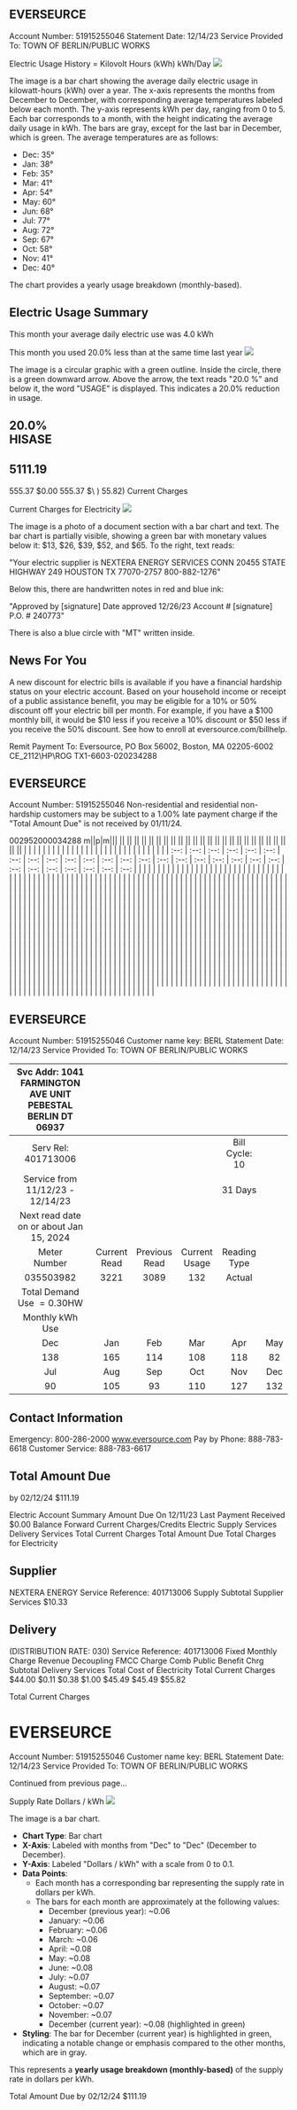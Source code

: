## EVERSEURCE

Account Number: 51915255046
Statement Date: 12/14/23
Service Provided To:
TOWN OF BERLIN/PUBLIC WORKS

Electric Usage History = Kilovolt Hours (kWh)
kWh/Day
![](images/img-0.jpeg)

The image is a bar chart showing the average daily electric usage in kilowatt-hours (kWh) over a year. The x-axis represents the months from December to December, with corresponding average temperatures labeled below each month. The y-axis represents kWh per day, ranging from 0 to 5. Each bar corresponds to a month, with the height indicating the average daily usage in kWh. The bars are gray, except for the last bar in December, which is green. The average temperatures are as follows:

- Dec: 35°
- Jan: 38°
- Feb: 35°
- Mar: 41°
- Apr: 54°
- May: 60°
- Jun: 68°
- Jul: 77°
- Aug: 72°
- Sep: 67°
- Oct: 58°
- Nov: 41°
- Dec: 40°

The chart provides a yearly usage breakdown (monthly-based).

## Electric Usage Summary

This month your average daily electric use was 4.0 kWh

This month you used $20.0 \%$ less than at the same time last year
![](images/img-1.jpeg)

The image is a circular graphic with a green outline. Inside the circle, there is a green downward arrow. Above the arrow, the text reads "20.0 %" and below it, the word "USAGE" is displayed. This indicates a 20.0% reduction in usage.

## $20.0 \%$ <br> HISASE

## $5111.19$

$555.37$ $\$ 0.00$
$555.37$ $\\ ) 55.82\)
Current Charges

Current Charges for Electricity
![](images/img-2.jpeg)

The image is a photo of a document section with a bar chart and text. The bar chart is partially visible, showing a green bar with monetary values below it: $13, $26, $39, $52, and $65. To the right, text reads:

"Your electric supplier is
NEXTERA ENERGY SERVICES CONN
20455 STATE HIGHWAY 249
HOUSTON TX 77070-2757
800-882-1276"

Below this, there are handwritten notes in red and blue ink:

"Approved by [signature]
Date approved 12/26/23
Account # [signature]
P.O. # 240773"

There is also a blue circle with "MT" written inside.

## News For You

A new discount for electric bills is available if you have a financial hardship status on your electric account. Based on your household income or receipt of a public assistance benefit, you may be eligible for a $10 \%$ or $50 \%$ discount off your electric bill per month. For example, if you have a $\$ 100$ monthly bill, it would be $\$ 10$ less if you receive a $10 \%$ discount or $\$ 50$ less if you receive the $50 \%$ discount. See how to enroll at eversource.com/billhelp.

Remit Payment To: Eversource, PO Box 56002, Boston, MA 02205-6002
CE_2112\HP\ROG TX1-6603-020234288

## EVERSEURCE

Account Number: 51915255046
Non-residential and residential non-hardship customers may be subject to a $1.00 \%$ late payment charge if the "Total Amount Due" is not received by $01 / 11 / 24$.

002952000034288
m\||p|m||| || || || || || || || || || || || || || || || || || || || || || || || || || | | | | | | | | | | | | | | | | | | | | | | | | | | | | | |
| :--: | :--: | :--: | :--: | :--: | :--: | :--: | :--: | :--: | :--: | :--: | :--: | :--: | :--: | :--: | :--: | :--: | :--: | :--: | :--: | :--: | :--: | :--: | :--: | :--: | :--: | :--: | :--: |
|  |  |  |  |  |  |  |  |  |  |  |  |  |  |  |  |  |  |  |  |  |  |  |  |  |
|  |  |  |  |  |  |  |  |  |  |  |  |  |  |  |  |  |  |  |  |  |  |  |
|  |  |  |  |  |  |  |  |  |  |  |  |  |  |  |  |  |  |  |  |  |  |  |
|  |  |  |  |  |  |  |  |  |  |  |  |  |  |  |  |  |  |  |  |  |  |  |
|  |  |  |  |  |  |  |  |  |  |  |  |  |  |  |  |  |  |  |  |  |  |  |
|  |  |  |  |  |  |  |  |  |  |  |  |  |  |  |  |  |  |  |  |  |  |  |
|  |  |  |  |  |  |  |  |  |  |  |  |  |  |  |  |  |  |  |  |  |  |  |
|  |  |  |  |  |  |  |  |  |  |  |  |  |  |  |  |  |  |  |  |  |  |  |
|  |  |  |  |  |  |  |  |  |  |  |  |  |  |  |  |  |  |  |  |  |  |  |
|  |  |  |  |  |  |  |  |  |  |  |  |  |  |  |  |  |  |  |  |  |  |  |
|  |  |  |  |  |  |  |  |  |  |  |  |  |  |  |  |  |  |  |  |  |  |  |
|  |  |  |  |  |  |  |  |  |  |  |  |  |  |  |  |  |  |  |  |  |  |  |
|  |  |  |  |  |  |  |  |  |  |  |  |  |  |  |  |  |  |  |  |  |  |  |
|  |  |  |  |  |  |  |  |  |  |  |  |  |  |  |  |  |  |  |  |  |  |  |
|  |  |  |  |  |  |  |  |  |  |  |  |  |  |  |  |  |  |  |  |  |  |  |
|  |  |  |  |  |  |  |  |  |  |  |  |  |  |  |  |  |  |  |  |  |  |  |
|  |  |  |  |  |  |  |  |  |  |  |  |  |  |  |  |  |  |  |  |  |  |  |
|  |  |  |  |  |  |  |  |  |  |  |  |  |  |  |  |  |  |  |  |  |  |  |
|  |  |  |  |  |  |  |  |  |  |  |  |  |  |  |  |  |  |  |  |  |  |  |
|  |  |  |  |  |  |  |  |  |  |  |  |  |  |  |  |  |  |  |  |  |  |  |
|  |  |  |  |  |  |  |  |  |  |  |  |  |  |  |  |  |  |  |  |  |  |  |
|  |  |  |  |  |  |  |  |  |  |  |  |  |  |  |  |  |  |  |  |  |  |  |
|  |  |  |  |  |  |  |  |  |  |  |  |  |  |  |  |  |  |  |  |  |  |  |
|  |  |  |  |  |  |  |  |  |  |  |  |  |  |  |  |  |  |  |  |  |  |  |
|  |  |  |  |  |  |  |  |  |  |  |  |  |  |  |  |  |  |  |  |  |  |  |
|  |  |  |  |  |  |  |  |  |  |  |  |  |  |  |  |  |  |  |  |  |  |  |
|  |  |  |  |  |  |  |  |  |  |  |  |  |  |  |  |  |  |  |  |  |  |  |
|  |  |  |  |  |  |  |  |  |  |  |  |  |  |  |  |  |  |  |  |  |  |  |
|  |  |  |  |  |  |  |  |  |  |  |  |  |  |  |  |  |  |  |  |  |  |  |
|  |  |  |  |  |  |  |  |  |  |  |  |  |  |  |  |  |  |  |  |  |  |  |
|  |  |  |  |  |  |  |  |  |  |  |  |  |  |  |  |  |  |  |  |  |  |  |
|  |  |  |  |  |  |  |  |  |  |  |  |  |  |  |  |  |  |  |  |  |  |  |


## EVERSEURCE

Account Number: 51915255046
Customer name key: BERL
Statement Date: 12/14/23
Service Provided To:
TOWN OF BERLIN/PUBLIC WORKS

| Svc Addr: 1041 FARMINGTON AVE UNIT PEBESTAL BERLIN DT 06937 |  |  |  |  |  |
| :--: | :--: | :--: | :--: | :--: | :--: |
| Serv Rel: 401713006 |  |  |  | Bill Cycle: 10 |  |
| Service from 11/12/23 - 12/14/23 |  |  |  | 31 Days |  |
| Next read date on or about Jan 15, 2024 |  |  |  |  |  |
| Meter <br> Number | Current <br> Read | Previous <br> Read | Current <br> Usage | Reading <br> Type |  |
| 035503982 | 3221 | 3089 | 132 | Actual |  |
| Total Demand Use $=0.30 \mathrm{HW}$ |  |  |  |  |  |
| Monthly kWh Use |  |  |  |  |  |
| Dec | Jan | Feb | Mar | Apr | May | Jun |
| 138 | 165 | 114 | 108 | 118 | 82 | 98 |
| Jul | Aug | Sep | Oct | Nov | Dec |  |
| 90 | 105 | 93 | 110 | 127 | 132 |  |

## Contact Information

Emergency: 800-286-2000
www.eversource.com
Pay by Phone: 888-783-6618
Customer Service: 888-783-6617

## Total Amount Due

by $02 / 12 / 24$
\$111.19

Electric Account Summary
Amount Due On 12/11/23
Last Payment Received
\$0.00
Balance Forward
Current Charges/Credits
Electric Supply Services
Delivery Services
Total Current Charges
Total Amount Due
Total Charges for Electricity

## Supplier

NEXTERA ENERGY
Service Reference: 401713006
Supply
Subtotal Supplier Services
$\$ 10.33$

## Delivery

(DISTRIBUTION RATE: 030)
Service Reference: 401713006
Fixed Monthly Charge
Revenue Decoupling
FMCC Charge
Comb Public Benefit Chrg
Subtotal Delivery Services
Total Cost of Electricity
Total Current Charges
$\$ 44.00$
\$0.11
\$0.38
\$1.00
\$45.49
\$45.49
\$55.82

Total Current Charges

# EVERSEURCE 

Account Number: 51915255046
Customer name key: BERL
Statement Date: 12/14/23
Service Provided To:
TOWN OF BERLIN/PUBLIC WORKS

Continued from previous page...

Supply Rate
Dollars / kWh
![](images/img-3.jpeg)

The image is a bar chart.

- **Chart Type**: Bar chart
- **X-Axis**: Labeled with months from "Dec" to "Dec" (December to December).
- **Y-Axis**: Labeled "Dollars / kWh" with a scale from 0 to 0.1.
- **Data Points**: 
  - Each month has a corresponding bar representing the supply rate in dollars per kWh.
  - The bars for each month are approximately at the following values:
    - December (previous year): ~0.06
    - January: ~0.06
    - February: ~0.06
    - March: ~0.06
    - April: ~0.08
    - May: ~0.08
    - June: ~0.08
    - July: ~0.07
    - August: ~0.07
    - September: ~0.07
    - October: ~0.07
    - November: ~0.07
    - December (current year): ~0.08 (highlighted in green)
- **Styling**: The bar for December (current year) is highlighted in green, indicating a notable change or emphasis compared to the other months, which are in gray.

This represents a **yearly usage breakdown (monthly-based)** of the supply rate in dollars per kWh.

Total Amount Due
by $02 / 12 / 24$
\$111.19
